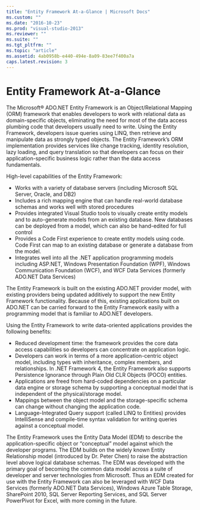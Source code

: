 ```yaml
---
title: "Entity Framework At-a-Glance | Microsoft Docs"
ms.custom: ""
ms.date: "2016-10-23"
ms.prod: "visual-studio-2013"
ms.reviewer: ""
ms.suite: ""
ms.tgt_pltfrm: ""
ms.topic: "article"
ms.assetid: 4ab0958b-e440-494e-8a09-83ee7f400a7a
caps.latest.revision: 3
---
```

# Entity Framework At-a-Glance
The Microsoft® ADO.NET Entity Framework is an Object/Relational Mapping (ORM) framework that enables developers to work with relational data as domain-specific objects, eliminating the need for most of the data access plumbing code that developers usually need to write. Using the Entity Framework, developers issue queries using LINQ, then retrieve and manipulate data as strongly typed objects. The Entity Framework’s ORM implementation provides services like change tracking, identity resolution, lazy loading, and query translation so that developers can focus on their application-specific business logic rather than the data access fundamentals.  

High-level capabilities of the Entity Framework:  

- Works with a variety of database servers (including Microsoft SQL Server, Oracle, and DB2)  
- Includes a rich mapping engine that can handle real-world database schemas and works well with stored procedures  
- Provides integrated Visual Studio tools to visually create entity models and to auto-generate models from an existing database. New databases can be deployed from a model, which can also be hand-edited for full control  
- Provides a Code First experience to create entity models using code. Code First can map to an existing database or generate a database from the model.  
- Integrates well into all the .NET application programming models including ASP.NET, Windows Presentation Foundation (WPF), Windows Communication Foundation (WCF), and WCF Data Services (formerly ADO.NET Data Services)  

The Entity Framework is built on the existing ADO.NET provider model, with existing providers being updated additively to support the new Entity Framework functionality. Because of this, existing applications built on ADO.NET can be carried forward to the Entity Framework easily with a programming model that is familiar to ADO.NET developers.  

Using the Entity Framework to write data-oriented applications provides the following benefits:  

- Reduced development time: the framework provides the core data access capabilities so developers can concentrate on application logic.  
- Developers can work in terms of a more application-centric object model, including types with inheritance, complex members, and relationships. In .NET Framework 4, the Entity Framework also supports Persistence Ignorance through Plain Old CLR Objects (POCO) entities.  
- Applications are freed from hard-coded dependencies on a particular data engine or storage schema by supporting a conceptual model that is independent of the physical/storage model.  
- Mappings between the object model and the storage-specific schema can change without changing the application code.  
- Language-Integrated Query support (called LINQ to Entities) provides IntelliSense and compile-time syntax validation for writing queries against a conceptual model.  

The Entity Framework uses the Entity Data Model (EDM) to describe the application-specific object or “conceptual” model against which the developer programs. The EDM builds on the widely known Entity Relationship model (introduced by Dr. Peter Chen) to raise the abstraction level above logical database schemas. The EDM was developed with the primary goal of becoming the common data model across a suite of developer and server technologies from Microsoft. Thus an EDM created for use with the Entity Framework can also be leveraged with WCF Data Services (formerly ADO.NET Data Services), Windows Azure Table Storage, SharePoint 2010, SQL Server Reporting Services, and SQL Server PowerPivot for Excel, with more coming in the future.  